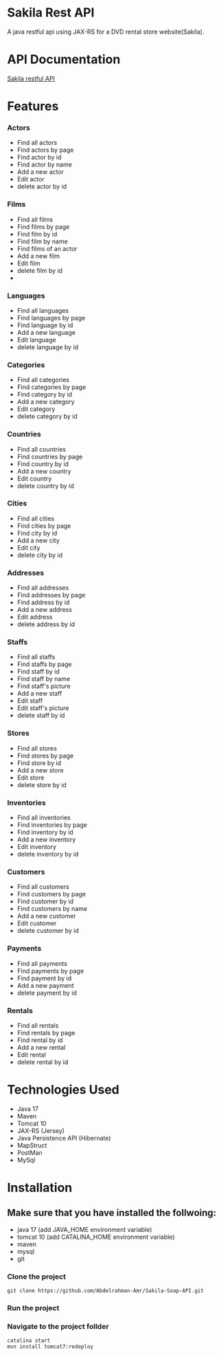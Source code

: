 # Sakila Rest API
A java restful api using JAX-RS for a DVD rental store website(Sakila).

# API Documentation
[Sakila restful API](https://documenter.getpostman.com/view/17477268/2s93Y2T2qm)


# Features
### Actors
* Find all actors
* Find actors by page
* Find actor by id
* Find actor by name
* Add a new actor
* Edit actor
* delete actor by id 

### Films
* Find all films
* Find films by page
* Find film by id
* Find film by name
* Find films of an actor
* Add a new film
* Edit film
* delete film by id 
* 
### Languages
* Find all languages
* Find languages by page
* Find language by id
* Add a new language
* Edit language
* delete language by id 

### Categories
* Find all categories
* Find categories by page
* Find category by id
* Add a new category
* Edit category
* delete category by id 

 ### Countries
* Find all countries
* Find countries by page
* Find country by id
* Add a new country
* Edit country
* delete country by id 


 ### Cities
* Find all cities
* Find cities by page
* Find city by id
* Add a new city
* Edit city
* delete city by id 



 ### Addresses
* Find all addresses
* Find addresses by page
* Find address by id
* Add a new address
* Edit address
* delete address by id 

 ### Staffs
* Find all staffs
* Find staffs by page
* Find staff by id
* Find staff by name
* Find staff's picture
* Add a new staff
* Edit staff
* Edit staff's picture
* delete staff by id 

 ### Stores
* Find all stores
* Find stores by page
* Find store by id
* Add a new store
* Edit store
* delete store by id 

 ### Inventories
* Find all inventories
* Find inventories by page
* Find inventory by id
* Add a new inventory
* Edit inventory
* delete inventory by id 

 ### Customers
* Find all customers
* Find customers by page
* Find customer by id
* Find customers by name
* Add a new customer
* Edit customer
* delete customer by id 

 ### Payments
* Find all payments
* Find payments by page
* Find payment by id
* Add a new payment
* delete payment by id 

 ### Rentals
* Find all rentals
* Find rentals by page
* Find rental by id
* Add a new rental
* Edit rental
* delete rental by id 

# Technologies Used
* Java 17
* Maven
* Tomcat 10
* JAX-RS (Jersey)
* Java Persistence API (Hibernate)
* MapStruct
* PostMan
* MySql

# Installation
## Make sure that you have installed the follwoing:
* java 17 (add JAVA_HOME environment variable)
* tomcat 10 (add CATALINA_HOME environment variable)
* maven
* mysql
* git
### Clone the project
```git
git clone https://github.com/Abdelrahman-Amr/Sakila-Soap-API.git
```
### Run the project
### Navigate to the project follder
```maven 
catalina start
mvn install tomcat7:redeploy
```

